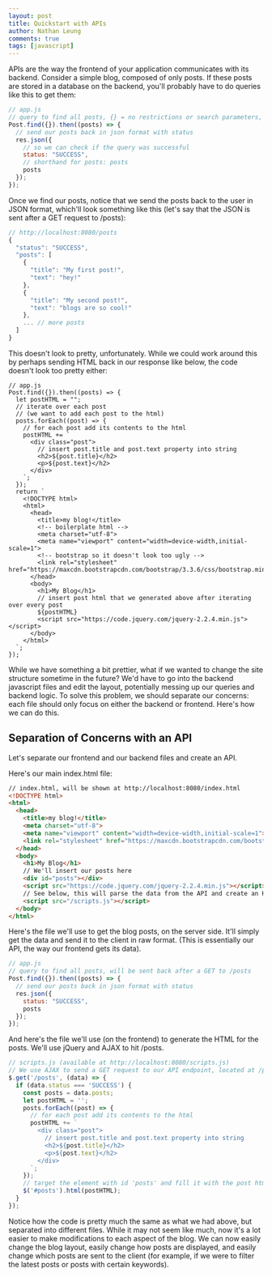 ```yaml
---
layout: post
title: Quickstart with APIs
author: Nathan Leung
comments: true
tags: [javascript]
---
```


APIs are the way the frontend of your application communicates with its backend. Consider a simple blog, composed of only posts. If these posts are stored in a database on the backend, you'll probably have to do queries like this to get them:

```js
// app.js
// query to find all posts, {} = no restrictions or search parameters, so everything is returned
Post.find({}).then((posts) => {
  // send our posts back in json format with status
  res.json({
    // so we can check if the query was successful
    status: "SUCCESS",
    // shorthand for posts: posts
    posts
  });
});
```

Once we find our posts, notice that we send the posts back to the user in JSON format, which'll look something like this (let's say that the JSON is sent after a GET request to /posts):

```js
// http://localhost:8080/posts
{
  "status": "SUCCESS",
  "posts": [
    {
      "title": "My first post!",
      "text": "hey!"
    },
    {
      "title": "My second post!",
      "text": "blogs are so cool!"
    },
    ... // more posts
  ]
}
```

This doesn't look to pretty, unfortunately. While we could work around this by perhaps sending HTML back in our response like below, the code doesn't look too pretty either:

```
// app.js
Post.find({}).then((posts) => {
  let postHTML = "";
  // iterate over each post
  // (we want to add each post to the html)
  posts.forEach((post) => {
    // for each post add its contents to the html
    postHTML += `
      <div class="post">
        // insert post.title and post.text property into string
        <h2>${post.title}</h2>
        <p>${post.text}</h2>
      </div>
    `;
  });
  return `
    <!DOCTYPE html>
    <html>
      <head>
        <title>my blog!</title>
        <!-- boilerplate html -->
        <meta charset="utf-8">
        <meta name="viewport" content="width=device-width,initial-scale=1">
        <!-- bootstrap so it doesn't look too ugly -->
        <link rel="stylesheet" href="https://maxcdn.bootstrapcdn.com/bootstrap/3.3.6/css/bootstrap.min.css">
      </head>
      <body>
        <h1>My Blog</h1>
        // insert post html that we generated above after iterating over every post
        ${postHTML}
        <script src="https://code.jquery.com/jquery-2.2.4.min.js"></script>
      </body>
    </html>
  `;
});
```

While we have something a bit prettier, what if we wanted to change the site structure sometime in the future? We'd have to go into the backend javascript files and edit the layout, potentially messing up our queries and backend logic. To solve this problem, we should separate our concerns: each file should only focus on either the backend or frontend. Here's how we can do this.

## Separation of Concerns with an API
Let's separate our frontend and our backend files and create an API.

Here's our main index.html file:

```html
// index.html, will be shown at http://localhost:8080/index.html
<!DOCTYPE html>
<html>
  <head>
    <title>my blog!</title>
    <meta charset="utf-8">
    <meta name="viewport" content="width=device-width,initial-scale=1">
    <link rel="stylesheet" href="https://maxcdn.bootstrapcdn.com/bootstrap/3.3.6/css/bootstrap.min.css">
  </head>
  <body>
    <h1>My Blog</h1>
    // We'll insert our posts here
    <div id="posts"></div>
    <script src="https://code.jquery.com/jquery-2.2.4.min.js"></script>
    // See below, this will parse the data from the API and create an HTML list of our posts
    <script src="/scripts.js"></script>
  </body>
</html>
```

Here's the file we'll use to get the blog posts, on the server side. It'll simply get the data and send it to the client in raw format. (This is essentially our API, the way our frontend gets its data).
```js
// app.js
// query to find all posts, will be sent back after a GET to /posts
Post.find({}).then((posts) => {
  // send our posts back in json format with status
  res.json({
    status: "SUCCESS",
    posts
  });
});
```

And here's the file we'll use (on the frontend) to generate the HTML for the posts. We'll use jQuery and AJAX to hit /posts.

```js
// scripts.js (available at http://localhost:8080/scripts.js)
// We use AJAX to send a GET request to our API endpoint, located at /posts
$.get('/posts', (data) => {
  if (data.status === 'SUCCESS') {
    const posts = data.posts;
    let postHTML = '';
    posts.forEach((post) => {
      // for each post add its contents to the html
      postHTML += `
        <div class="post">
          // insert post.title and post.text property into string
          <h2>${post.title}</h2>
          <p>${post.text}</h2>
        </div>
      `;
    });
    // target the element with id 'posts' and fill it with the post html
    $('#posts').html(postHTML);
  }
});
```

Notice how the code is pretty much the same as what we had above, but separated into different files. While it may not seem like much, now it's a lot easier to make modifications to each aspect of the blog. We can now easily change the blog layout, easily change how posts are displayed, and easily change which posts are sent to the client (for example, if we were to filter the latest posts or posts with certain keywords).
